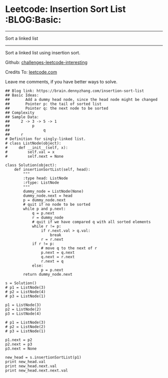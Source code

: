# Leetcode: Insertion Sort List     :BLOG:Basic:


---

Sort a linked list  

---

Sort a linked list using insertion sort.  

Github: [challenges-leetcode-interesting](https://github.com/DennyZhang/challenges-leetcode-interesting/tree/master/insertion-sort-list)  

Credits To: [leetcode.com](https://leetcode.com/problems/insertion-sort-list/description/)  

Leave me comments, if you have better ways to solve.  

    ## Blog link: https://brain.dennyzhang.com/insertion-sort-list
    ## Basic Ideas: 
    ##       Add a dummy head node, since the head node might be changed
    ##       Pointer p: the tail of sorted list
    ##       Pointer q: the next node to be sorted
    ## Complexity
    ## Sample Data:
    ##     2 -> 3 -> 5 -> 1
    ##          p
    ##               q
    ##     r
    # Definition for singly-linked list.
    # class ListNode(object):
    #     def __init__(self, x):
    #         self.val = x
    #         self.next = None
    
    class Solution(object):
        def insertionSortList(self, head):
            """
            :type head: ListNode
            :rtype: ListNode
            """
            dummy_node = ListNode(None)
            dummy_node.next = head
            p = dummy_node.next
            # quit if no node to be sorted
            while p and p.next:
                q = p.next
                r = dummy_node
                # quit if we have compared q with all sorted elements
                while r != p:
                    if r.next.val > q.val:
                        break
                    r = r.next
                if r != p:
                    # move q to the next of r
                    p.next = q.next
                    q.next = r.next
                    r.next = q
                else:
                    p = p.next
            return dummy_node.next
    
    s = Solution()
    # p1 = ListNode(3)
    # p2 = ListNode(4)
    # p3 = ListNode(1)
    
    p1 = ListNode(3)
    p2 = ListNode(2)
    p3 = ListNode(4)
    
    # p1 = ListNode(3)
    # p2 = ListNode(2)
    # p3 = ListNode(1)
    
    p1.next = p2
    p2.next = p3
    p3.next = None
    
    new_head = s.insertionSortList(p1)
    print new_head.val
    print new_head.next.val
    print new_head.next.next.val